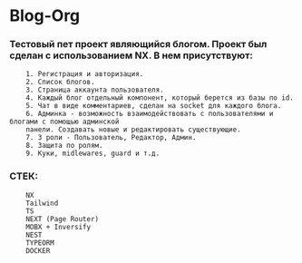 # Blog-Org

### Тестовый пет проект являющийся блогом. Проект был сделан с использованием NX. В нем присутствуют:
```
    1. Регистрация и авторизация.
    2. Список блогов.
    3. Страница аккаунта пользователя.
    4. Каждый блог отдельный компонент, который берется из базы по id.
    5. Чат в виде комментариев, сделан на socket для каждого блога.
    6. Админка - возможность взаимодействовать с пользователями и блогами с помощью админской
    панели. Создавать новые и редактировать существующие.
    7. 3 роли - Пользователь, Редактор, Админ.
    8. Защита по ролям.
    9. Куки, midlewares, guard и т.д.
```

### СТЕК:
```
    NX
    Tailwind
    TS
    NEXT (Page Router)
    MOBX + Inversify
    NEST
    TYPEORM
    DOCKER
```
